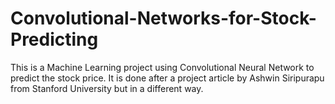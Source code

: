 # Convolutional-Networks-for-Stock-Predicting
This is a Machine Learning project using Convolutional Neural Network to predict the stock price. It is done after a project article by Ashwin Siripurapu from Stanford University but in a different way.
